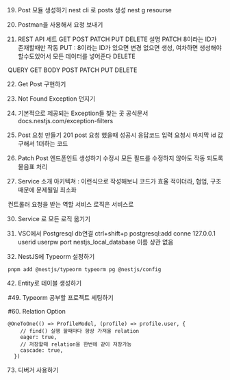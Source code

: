 19. Post 모듈 생성하기
    nest cli 로 posts 생성
    nest g resourse

20. Postman을 사용해서 요청 보내기

21. REST API 세트
    GET POST PATCH PUT DELETE 설명
    PATCH 8이라는 ID가 존재할때만 작동
    PUT : 8이라는 ID가 있으면 변경 없으면 생성, 여차하면 생성해야할수도있어서 모든 데이터를 넣어준다
    DELETE

QUERY GET
BODY POST PATCH PUT DELETE

22. Get Post 구현하기

23. Not Found Exception 던지기

24. 기본적으로 제공되는 Exception들 찾는 곳
    공식문서 docs.nestjs.com/exception-filters

25. Post 요청 만들기
    201 post 요청 했을때 성공시 응답코드
    입력 요청시 마지막 id 값 구해서 1더하는 코드

26. Patch Post 엔드폰인트 생성하기
    수정시 모든 필드를 수정하지 않아도 작동 되도록 물음표 처리

27. Service 소개
    아키텍쳐 :
    이런식으로 작성해보니 코드가 효율 적이더라,
    협업, 구조때문에 문제될일 최소화

컨트롤러 요청을 받는 역할
서비스 로직은 서비스로

30. Service 로 모든 로직 옮기기

31. VSC에서 Postgresql db연결
    ctrl+shift+p
    postgresql:add conne
    127.0.0.1
    userid
    userpw
    port
    nestjs_local_database 이름 상관 없음

32. NestJS에 Typeorm 설정하기

```
pnpm add @nestjs/typeorm typeorm pg @nestjs/config
```

42. Entity로 테이블 생성하기

#49. Typeorm 공부할 프로젝트 세팅하기

#60. Relation Option

```
@OneToOne(() => ProfileModel, (profile) => profile.user, {
    // find() 실행 할때마다 항상 가져올 relation
    eager: true,
    // 저장할때 relation을 한번에 같이 저장가능
    cascade: true,
  })
```

73. 디버거 사용하기
